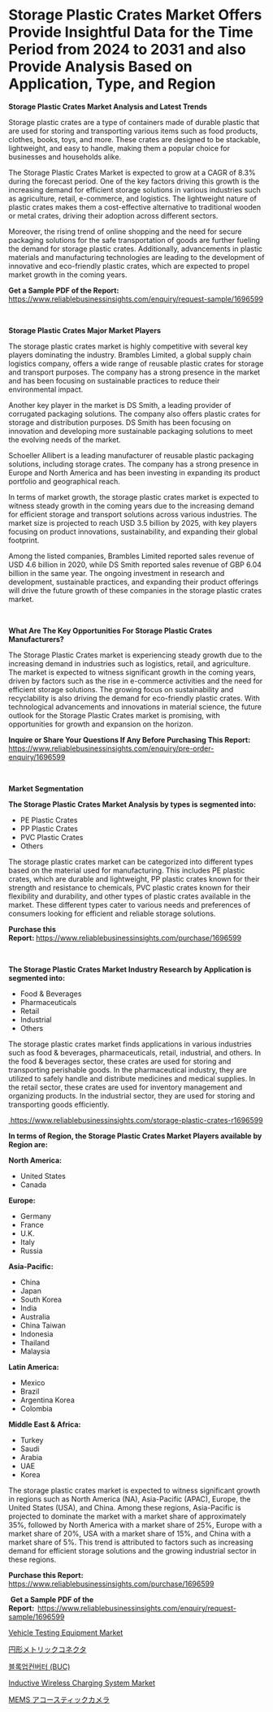 <p><h1>Storage Plastic Crates Market Offers Provide Insightful Data for the Time Period from 2024 to 2031 and also Provide Analysis Based on Application, Type, and Region</h1></p><p><strong>Storage Plastic Crates Market Analysis and Latest Trends</strong></p>
<p><p>Storage plastic crates are a type of containers made of durable plastic that are used for storing and transporting various items such as food products, clothes, books, toys, and more. These crates are designed to be stackable, lightweight, and easy to handle, making them a popular choice for businesses and households alike.</p><p>The Storage Plastic Crates Market is expected to grow at a CAGR of 8.3% during the forecast period. One of the key factors driving this growth is the increasing demand for efficient storage solutions in various industries such as agriculture, retail, e-commerce, and logistics. The lightweight nature of plastic crates makes them a cost-effective alternative to traditional wooden or metal crates, driving their adoption across different sectors.</p><p>Moreover, the rising trend of online shopping and the need for secure packaging solutions for the safe transportation of goods are further fueling the demand for storage plastic crates. Additionally, advancements in plastic materials and manufacturing technologies are leading to the development of innovative and eco-friendly plastic crates, which are expected to propel market growth in the coming years.</p></p>
<p><strong>Get a Sample PDF of the Report:&nbsp;</strong> <a href="https://www.reliablebusinessinsights.com/enquiry/request-sample/1696599">https://www.reliablebusinessinsights.com/enquiry/request-sample/1696599</a></p>
<p>&nbsp;</p>
<p><strong>Storage Plastic Crates Major Market Players</strong></p>
<p><p>The storage plastic crates market is highly competitive with several key players dominating the industry. Brambles Limited, a global supply chain logistics company, offers a wide range of reusable plastic crates for storage and transport purposes. The company has a strong presence in the market and has been focusing on sustainable practices to reduce their environmental impact.</p><p>Another key player in the market is DS Smith, a leading provider of corrugated packaging solutions. The company also offers plastic crates for storage and distribution purposes. DS Smith has been focusing on innovation and developing more sustainable packaging solutions to meet the evolving needs of the market.</p><p>Schoeller Allibert is a leading manufacturer of reusable plastic packaging solutions, including storage crates. The company has a strong presence in Europe and North America and has been investing in expanding its product portfolio and geographical reach.</p><p>In terms of market growth, the storage plastic crates market is expected to witness steady growth in the coming years due to the increasing demand for efficient storage and transport solutions across various industries. The market size is projected to reach USD 3.5 billion by 2025, with key players focusing on product innovations, sustainability, and expanding their global footprint.</p><p>Among the listed companies, Brambles Limited reported sales revenue of USD 4.6 billion in 2020, while DS Smith reported sales revenue of GBP 6.04 billion in the same year. The ongoing investment in research and development, sustainable practices, and expanding their product offerings will drive the future growth of these companies in the storage plastic crates market.</p></p>
<p>&nbsp;</p>
<p><strong>What Are The Key Opportunities For Storage Plastic Crates Manufacturers?</strong></p>
<p><p>The Storage Plastic Crates market is experiencing steady growth due to the increasing demand in industries such as logistics, retail, and agriculture. The market is expected to witness significant growth in the coming years, driven by factors such as the rise in e-commerce activities and the need for efficient storage solutions. The growing focus on sustainability and recyclability is also driving the demand for eco-friendly plastic crates. With technological advancements and innovations in material science, the future outlook for the Storage Plastic Crates market is promising, with opportunities for growth and expansion on the horizon.</p></p>
<p><strong>Inquire or Share Your Questions If Any Before Purchasing This Report:</strong> <a href="https://www.reliablebusinessinsights.com/enquiry/pre-order-enquiry/1696599">https://www.reliablebusinessinsights.com/enquiry/pre-order-enquiry/1696599</a></p>
<p>&nbsp;</p>
<p><strong>Market Segmentation</strong></p>
<p><strong>The Storage Plastic Crates Market Analysis by types is segmented into:</strong></p>
<p><ul><li>PE Plastic Crates</li><li>PP Plastic Crates</li><li>PVC Plastic Crates</li><li>Others</li></ul></p>
<p><p>The storage plastic crates market can be categorized into different types based on the material used for manufacturing. This includes PE plastic crates, which are durable and lightweight, PP plastic crates known for their strength and resistance to chemicals, PVC plastic crates known for their flexibility and durability, and other types of plastic crates available in the market. These different types cater to various needs and preferences of consumers looking for efficient and reliable storage solutions.</p></p>
<p><strong>Purchase this Report:&nbsp;</strong><a href="https://www.reliablebusinessinsights.com/purchase/1696599">https://www.reliablebusinessinsights.com/purchase/1696599</a></p>
<p>&nbsp;</p>
<p><strong>The Storage Plastic Crates Market Industry Research by Application is segmented into:</strong></p>
<p><ul><li>Food & Beverages</li><li>Pharmaceuticals</li><li>Retail</li><li>Industrial</li><li>Others</li></ul></p>
<p><p>The storage plastic crates market finds applications in various industries such as food & beverages, pharmaceuticals, retail, industrial, and others. In the food & beverages sector, these crates are used for storing and transporting perishable goods. In the pharmaceutical industry, they are utilized to safely handle and distribute medicines and medical supplies. In the retail sector, these crates are used for inventory management and organizing products. In the industrial sector, they are used for storing and transporting goods efficiently.</p></p>
<p><a href="https://www.reliablebusinessinsights.com/storage-plastic-crates-r1696599">&nbsp;https://www.reliablebusinessinsights.com/storage-plastic-crates-r1696599</a></p>
<p><strong>In terms of Region, the Storage Plastic Crates Market Players available by Region are:</strong></p>
<p>
    <p> <strong> North America: </strong>
        <ul>
            <li>United States</li>
            <li>Canada</li>
        </ul>
        </p> 
    <p> <strong> Europe: </strong>
        <ul>
            <li>Germany</li>
            <li>France</li>
            <li>U.K.</li>
            <li>Italy</li>
            <li>Russia</li>
        </ul>
        </p> 
    <p> <strong> Asia-Pacific: </strong>
        <ul>
            <li>China</li>
            <li>Japan</li>
            <li>South Korea</li>
            <li>India</li>
            <li>Australia</li>
            <li>China Taiwan</li>
            <li>Indonesia</li>
            <li>Thailand</li>
            <li>Malaysia</li>
        </ul>
        </p> 
    <p> <strong> Latin America: </strong>
        <ul>
            <li>Mexico</li>
            <li>Brazil</li>
            <li>Argentina Korea</li>
            <li>Colombia</li>
        </ul>
        </p> 
    <p> <strong> Middle East & Africa: </strong>
        <ul>
            <li>Turkey</li>
            <li>Saudi</li>
            <li>Arabia</li>
            <li>UAE</li>
            <li>Korea</li>
        </ul>
    </p>
    </p>
<p><p>The storage plastic crates market is expected to witness significant growth in regions such as North America (NA), Asia-Pacific (APAC), Europe, the United States (USA), and China. Among these regions, Asia-Pacific is projected to dominate the market with a market share of approximately 35%, followed by North America with a market share of 25%, Europe with a market share of 20%, USA with a market share of 15%, and China with a market share of 5%. This trend is attributed to factors such as increasing demand for efficient storage solutions and the growing industrial sector in these regions.</p></p>
<p><strong>Purchase this Report: </strong><a href="https://www.reliablebusinessinsights.com/purchase/1696599">https://www.reliablebusinessinsights.com/purchase/1696599</a></p>
<p>&nbsp;<strong>Get a Sample PDF of the Report:&nbsp;&nbsp;</strong><a href="https://www.reliablebusinessinsights.com/enquiry/request-sample/1696599">https://www.reliablebusinessinsights.com/enquiry/request-sample/1696599</a></p>
<p><strong></strong></p>
<p><p><a href="https://github.com/cecuraprangm/Market-Research-Report-List-3/blob/main/vehicle-testing-equipment-market.md">Vehicle Testing Equipment Market</a></p><p><a href="https://github.com/DayanaRunolfsdottir/Market-Research-Report-List-1/blob/main/9577117124431.md">円形メトリックコネクタ</a></p><p><a href="https://github.com/Elenrrera7685/Market-Research-Report-List-2/blob/main/4925047122471.md">블록업컨버터 (BUC)</a></p><p><a href="https://github.com/fiixsa/Market-Research-Report-List-3/blob/main/inductive-wireless-charging-system-market.md">Inductive Wireless Charging System Market</a></p><p><a href="https://github.com/VinceMarvin1/Market-Research-Report-List-1/blob/main/3990922124430.md">MEMS アコースティックカメラ</a></p></p>